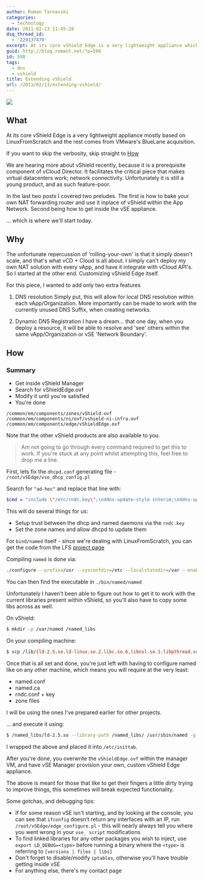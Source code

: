 ```yaml
---
author: Roman Tarnavski
categories:
  - technology
date: 2011-02-13 11:45:28
dsq_thread_id:
  - '229137479'
excerpt: At its core vShield Edge is a very lightweight appliance which underpins the network scalability within vCloud Director. Here I will show you how to extend its feature-set.
guid: http://blog.romant.net/?p=598
id: 598
tags:
  - dns
  - vshield
title: Extending vShield
url: /2011/02/13/extending-vshield/
---
```


![](/images/2011/02/stickman_puzzle.jpg)

## What

At its core vShield Edge is a very lightweight appliance mostly based on LinuxFromScratch and the rest comes from VMware's BlueLane acquisition.

If you want to skip the verbosity, skip straight to [How](#how)

We are hearing more about vShield recently, because it is a prerequisite component of vCloud Director. It facilitates the critical piece that makes virtual datacenters work; network connectivity. Unfortunately it is still a young product, and as such feature-poor.

In the last two posts I covered two preludes. The first is how to bake your own NAT forwarding router and use it inplace of vShield within the App Network. Second being how to get inside the vSE appliance.

… which is where we'll start today.

## Why

The unfortunate repercussion of 'rolling-your-own' is that it simply doesn't scale, and that's what vCD + Cloud is all about. I simply can't deploy my own NAT solution with every vApp, and have it integrate with vCloud API's. So I started at the other end. Customizing vShield Edge itself.

For this piece, I wanted to add only two extra features

  1. DNS resolution
Simply put, this will allow for local DNS resolution within each vApp/Organization. More importantly can be made to work with the currently unused DNS Suffix, when creating networks.

  1. Dynamic DNS Registration
I have a dream… that one day, when you deploy a resource, it will be able to resolve and 'see' others within the same vApp/Organization or vSE 'Network Boundary'.</ol> 

## How

### Summary

- Get inside vShield Manager
- Search for vShieldEdge.ovf
- Modify it until you're satisfied
- You're done

```
/common/em/components/zones/vShield.ovf
/common/em/components/ni/ovf/vshield-ni-infra.ovf
/common/em/components/edge/vShieldEdge.ovf
```
  
Note that the other vShield products are also available to you.

> Am not going to go through every command required to get this to work. If you're stuck at any point whilst attempting this, feel free to drop me a line.

First, lets fix the `dhcpd.conf` generating file - `/root/vSEdge/vse_dhcp_config.pl`

Search for `"ad-hoc"` and replace that line with:

```sh
$cmd = "include \"/etc/rndc.key\";\nddns-update-style interim;\nddns-updates on;\nddns-domainname \"wcm.lab\";\nddns-rev-domainname \"in-addr.arpa\";\n";
```

This will do several things for us:

  * Setup trust between the dhcp and named daemons via the `rndc.key`
  * Set the zone names and allow dhcpd to update them

For `bind/named` itself - since we're dealing with LinuxFromScratch, you can get the code from the LFS [project page](http://www.linuxfromscratch.org/blfs/view/6.3/server/bind.html)

Compiling `named` is done via:

```sh
./configure --prefix=/usr --sysconfdir=/etc --localstatedir=/var --enable-threads --with-libtool --disable-shared && make
```

You can then find the executable in `./bin/named/named`

Unfortunately I haven't been able to figure out how to get it to work with the current libraries present within vShield, so you'll also have to copy some libs across as well.

On vShield:

```sh
$ mkdir -p /var/named /named_libs
```

On your compiling machine:

```sh
$ scp /lib/{ld-2.5.so,ld-linux.so.2,libc.so.6,libnsl.so.1,libpthread.so.0} root@vse:/named_libraries
```

Once that is all set and done, you're just left with having to configure named like on any other machine, which means you will require at the very least:

  * named.conf
  * named.ca
  * rndc.conf + key
  * zone files

I will be using the ones I've prepared earlier for other projects.

… and execute it using:

```sh
$ /named_libs/ld-2.5.so --library-path /named_libs/ /usr/sbin/named -g -c /etc/named.conf
```

I wrapped the above and placed it into `/etc/inittab`.

After you're done, you overwrite the `vShieldEdge.ovf` within the manager VM, and have vSE Manager provision your own, custom vShield Edge appliance.

The above is meant for those that like to get their fingers a little dirty trying to improve things, this sometimes will break expected functionality.

Some gotchas, and debugging tips:

  * If for some reason vSE isn't starting, and by looking at the console, you can see that `ifconfig` doesn't return any interfaces with an IP, run `/root/vSEdge/edge_configure.pl` - this will nearly always tell you where you went wrong in your `vse_ script` modifications
  * To find linked libraries for any other packages you wish to inject, use `export LD_DEBUG=<type>` before running a binary where the `<type>` is referring to `[versions | files | libs]`
  * Don't forget to disable/modify `iptables`, otherwise you'll have trouble getting inside vSE
  * For anything else, there's my contact page
